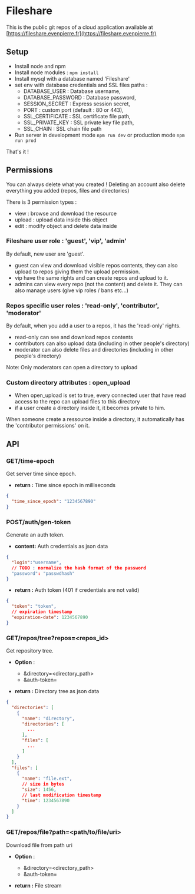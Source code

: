 # Fileshare

This is the public git repos of a cloud application available at [https://fileshare.evenpierre.fr](https://fileshare.evenpierre.fr)

## Setup

- Install node and npm
- Install node modules : `npm install`
- Install mysql with a database named 'Fileshare'
- set env with database credentials and SSL files paths :
  - DATABASE_USER : Database username,
  - DATABASE_PASSWORD : Database password,
  - SESSION_SECRET : Express session secret,
  - PORT : custom port (default : 80 or 443),
  - SSL_CERTIFICATE : SSL certificate file path,
  - SSL_PRIVATE_KEY : SSL private key file path,
  - SSL_CHAIN : SSL chain file path
- Run server in development mode `npm run dev` or production mode `npm run prod`

That's it !

## Permissions

You can always delete what you created !
Deleting an account also delete everything you added (repos, files and directories)

There is 3 permission types :

- view : browse and download the resource
- upload : upload data inside this object
- edit : modify object and delete data inside

### Fileshare user role : 'guest', 'vip', 'admin'

By default, new user are 'guest'.

- guest can view and download visible repos contents, they can also upload to repos giving them the upload permission.
- vip have the same rights and can create repos and upload to it.
- admins can view every repo (not the content) and delete it. They can also manage users (give vip roles / bans etc...)

### Repos specific user roles : 'read-only', 'contributor', 'moderator'

By default, when you add a user to a repos, it has the 'read-only' rights.

- read-only can see and download repos contents
- contributors can also upload data (including in other people's directory)
- moderator can also delete files and directories (including in other people's directory)

Note: Only moderators can open a directory to upload

### Custom directory attributes : open_upload

- When open_upload is set to true, every connected user that have read access to the repo can upload files to this directory
- if a user create a directory inside it, it becomes private to him.

When someone create a ressource inside a directory, it automatically has the 'contributor permissions' on it.

## API


### GET/time-epoch

Get server time since epoch.
- **return :** Time since epoch in milliseconds

```json
{
  "time_since_epoch": "1234567890"
}
```

### POST/auth/gen-token

Generate an auth token.
- **content:** Auth credentials as json data

```json
{
  "login":"username",
  // TODO : normalize the hash format of the password
  "password": "passwdhash"
}
```

- **return :** Auth token (401 if credentials are not valid)

```json
{
  "token": "token",
  // expiration timestamp 
  "expiration-date": 1234567890
}
```

### GET/repos/tree?repos=<repos_id>

Get repository tree. 
- **Option** : 
  - &directory=<directory_path>
  - &auth-token=<auth-token>

- **return :** Directory tree as json data

```json
{
  "directories": [
    {
      "name": "directory",
      "directories": [
        ...
      ],
      "files": [
        ...
      ]
    }
  ],
  "files": [
    {
      "name": "file.ext",
      // size in bytes
      "size": 1456,
      // last modification timestamp
      "time": 1234567890
    }
  ]
}
```


### GET/repos/file?path=<path/to/file/uri>

Download file from path uri

- **Option** :
  - &directory=<directory_path>
  - &auth-token=<auth-token>

- **return :** File stream

